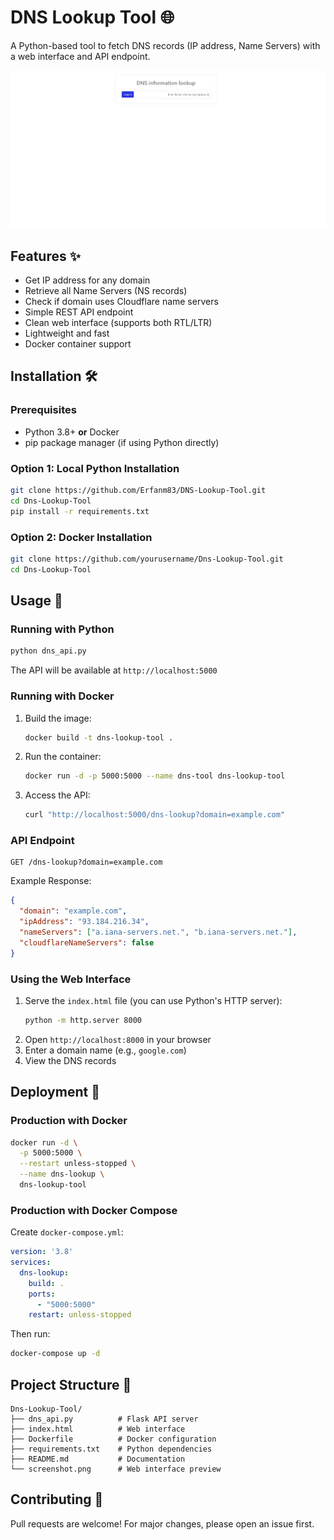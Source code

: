 # DNS Lookup Tool 🌐

A Python-based tool to fetch DNS records (IP address, Name Servers) with a web interface and API endpoint.

![Demo Screenshot](screenshot.png)

## Features ✨
- Get IP address for any domain
- Retrieve all Name Servers (NS records)
- Check if domain uses Cloudflare name servers
- Simple REST API endpoint
- Clean web interface (supports both RTL/LTR)
- Lightweight and fast
- Docker container support

## Installation 🛠️

### Prerequisites
- Python 3.8+ **or** Docker
- pip package manager (if using Python directly)

### Option 1: Local Python Installation
```bash
git clone https://github.com/Erfanm83/DNS-Lookup-Tool.git
cd Dns-Lookup-Tool
pip install -r requirements.txt
```

### Option 2: Docker Installation
```bash
git clone https://github.com/yourusername/Dns-Lookup-Tool.git
cd Dns-Lookup-Tool
```

## Usage 🚀

### Running with Python
```bash
python dns_api.py
```
The API will be available at `http://localhost:5000`

### Running with Docker
1. Build the image:
   ```bash
   docker build -t dns-lookup-tool .
   ```

2. Run the container:
   ```bash
   docker run -d -p 5000:5000 --name dns-tool dns-lookup-tool
   ```

3. Access the API:
   ```bash
   curl "http://localhost:5000/dns-lookup?domain=example.com"
   ```

### API Endpoint
```http
GET /dns-lookup?domain=example.com
```

Example Response:
```json
{
  "domain": "example.com",
  "ipAddress": "93.184.216.34",
  "nameServers": ["a.iana-servers.net.", "b.iana-servers.net."],
  "cloudflareNameServers": false
}
```

### Using the Web Interface
1. Serve the `index.html` file (you can use Python's HTTP server):
   ```bash
   python -m http.server 8000
   ```
2. Open `http://localhost:8000` in your browser
3. Enter a domain name (e.g., `google.com`)
4. View the DNS records

## Deployment 🚢

### Production with Docker
```bash
docker run -d \
  -p 5000:5000 \
  --restart unless-stopped \
  --name dns-lookup \
  dns-lookup-tool
```

### Production with Docker Compose
Create `docker-compose.yml`:
```yaml
version: '3.8'
services:
  dns-lookup:
    build: .
    ports:
      - "5000:5000"
    restart: unless-stopped
```

Then run:
```bash
docker-compose up -d
```

## Project Structure 📂
```
Dns-Lookup-Tool/
├── dns_api.py          # Flask API server
├── index.html          # Web interface
├── Dockerfile          # Docker configuration
├── requirements.txt    # Python dependencies
├── README.md           # Documentation
└── screenshot.png      # Web interface preview
```

## Contributing 🤝
Pull requests are welcome! For major changes, please open an issue first.
